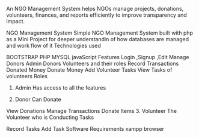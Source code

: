 An NGO Management System helps NGOs manage projects, donations, volunteers, finances, and reports efficiently to improve transparency and impact.

NGO Management System
Simple NGO Management System built with php as a Mini Project for deeper understandin of how databases are managed and work flow of it Technologies used

BOOTSTRAP
PHP
MYSQL
javaScript
Features
Login ,Signup ,Edit
Manage Donors
Admin Donors Volunteers and their roles
Record Transactions Donated Money
Donate Money
Add Volunteer Tasks
View Tasks of volunteers
Roles
1. Admin
Has access to all the features

2. Donor
Can Donate

View Donations
Manage Transactions
Donate Items
3. Volunteer
The Volunteer who is Conducting Tasks

Record Tasks
Add Task
Software Requirements
xampp
browser
